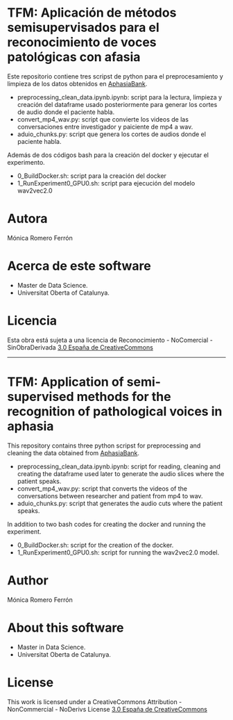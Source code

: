 # TFM: Aplicación de métodos semisupervisados para el reconocimiento de voces patológicas con afasia
Este repositorio contiene tres scripst de python para el preprocesamiento y limpieza de los datos obtenidos en [AphasiaBank](https://talkbank.org/share/data.html). 

- preprocessing_clean_data.ipynb.ipynb: script para la lectura, limpieza y creación del dataframe usado posteriormente para generar los cortes de audio donde el paciente habla. 
- convert_mp4_wav.py: script que convierte los videos de las conversaciones entre investigador y paiciente de mp4 a wav. 
- aduio_chunks.py: script que genera los cortes de audios donde el paciente habla. 

Además de dos códigos bash para la creación del docker y ejecutar el experimento. 

- 0_BuildDocker.sh: script para la creación del docker 
- 1_RunExperiment0_GPU0.sh: script para ejecución del modelo wav2vec2.0

# Autora
Mónica Romero Ferrón

# Acerca de este software
- Master de Data Science.
- Universitat Oberta of Catalunya.

# Licencia
Esta obra está sujeta a una licencia de Reconocimiento -  NoComercial - SinObraDerivada
[3.0 España de CreativeCommons](https://creativecommons.org/licenses/by-nc-nd/3.0/es/)


------------------------------------------------------------------------------------------------------------------------------------------------------------


# TFM: Application of semi-supervised methods for the recognition of pathological voices in aphasia
This repository contains three python scripst for preprocessing and cleaning the data obtained from [AphasiaBank](https://talkbank.org/share/data.html). 

- preprocessing_clean_data.ipynb.ipynb: script for reading, cleaning and creating the dataframe used later to generate the audio slices where the patient speaks. 
- convert_mp4_wav.py: script that converts the videos of the conversations between researcher and patient from mp4 to wav. 
- aduio_chunks.py: script that generates the audio cuts where the patient speaks. 

In addition to two bash codes for creating the docker and running the experiment. 

- 0_BuildDocker.sh: script for the creation of the docker. 
- 1_RunExperiment0_GPU0.sh: script for running the wav2vec2.0 model.

# Author
Mónica Romero Ferrón

# About this software
- Master in Data Science.
- Universitat Oberta de Catalunya.

# License
This work is licensed under a CreativeCommons Attribution - NonCommercial - NoDerivs License
[3.0 España de CreativeCommons](https://creativecommons.org/licenses/by-nc-nd/3.0/es/)
